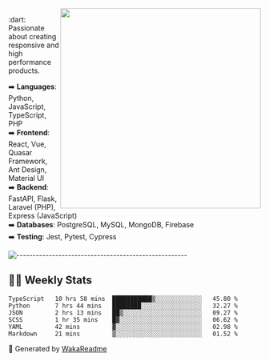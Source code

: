 <img src="https://github-readme-stats.vercel.app/api?username=iguit0&show_icons=true&include_all_commits=true&count_private=true&theme=dracula" min-width="400px" max-width="400px" width="400px" align="right" />

<p align="left"> 
  :dart: Passionate about creating responsive and high performance products.
</p>

<p align="left">
  ➡️ <strong>Languages</strong>: Python, JavaScript, TypeScript, PHP<br>
  ➡️ <strong>Frontend</strong>: React, Vue, Quasar Framework, Ant Design, Material UI<br>
  ➡️ <strong>Backend</strong>: FastAPI, Flask, Laravel (PHP), Express (JavaScript)<br>
  ➡️ <strong>Databases</strong>: PostgreSQL, MySQL, MongoDB, Firebase<br>
  ➡️ <strong>Testing</strong>: Jest, Pytest, Cypress<br>
</p>

![-----------------------------------------------------](https://raw.githubusercontent.com/andreasbm/readme/master/assets/lines/vintage.png)

## :man_technologist: Weekly Stats
<!--START_SECTION:waka-->

```text
TypeScript   10 hrs 58 mins  ███████████▒░░░░░░░░░░░░░   45.80 %
Python       7 hrs 44 mins   ████████░░░░░░░░░░░░░░░░░   32.27 %
JSON         2 hrs 13 mins   ██▒░░░░░░░░░░░░░░░░░░░░░░   09.27 %
SCSS         1 hr 35 mins    █▓░░░░░░░░░░░░░░░░░░░░░░░   06.62 %
YAML         42 mins         ▓░░░░░░░░░░░░░░░░░░░░░░░░   02.98 %
Markdown     21 mins         ▒░░░░░░░░░░░░░░░░░░░░░░░░   01.52 %
```

<!--END_SECTION:waka-->

🚀 Generated by [WakaReadme](https://github.com/athul/waka-readme)
